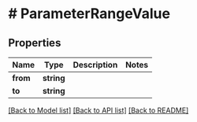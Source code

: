 # # ParameterRangeValue

## Properties

Name | Type | Description | Notes
------------ | ------------- | ------------- | -------------
**from** | **string** |  | 
**to** | **string** |  | 

[[Back to Model list]](../../README.md#documentation-for-models) [[Back to API list]](../../README.md#documentation-for-api-endpoints) [[Back to README]](../../README.md)


